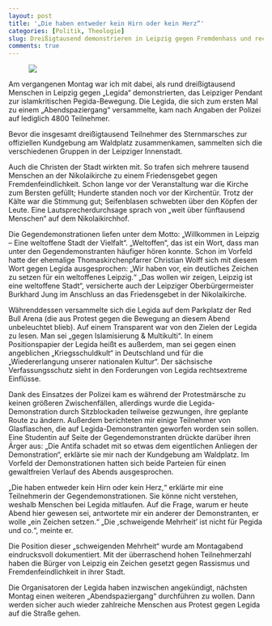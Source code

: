 ```yaml
---
layout: post
title: '„Die haben entweder kein Hirn oder kein Herz“'
categories: [Politik, Theologie]
slug: Dreißigtausend demonstrieren in Leipzig gegen Fremdenhass und rechtes Gedankengut
comments: true
---
```


<figure><img src='https://dl.dropboxusercontent.com/u/11079930/Artikelbilder/legida.jpg' /><figcaption></figcaption></figure>

Am vergangenen Montag war ich mit dabei, als rund dreißigtausend Menschen in Leipzig gegen „Legida“ demonstrierten, das Leipziger Pendant zur islamkritischen Pegida-Bewegung. Die Legida, die sich zum ersten Mal zu einem „Abendspaziergang“ versammelte, kam nach Angaben der Polizei auf lediglich 4800 Teilnehmer.

Bevor die insgesamt dreißigtausend Teilnehmer des Sternmarsches zur offiziellen Kundgebung am Waldplatz zusammenkamen, sammelten sich die verschiedenen Gruppen in der Leipziger Innenstadt.

Auch die Christen der Stadt wirkten mit. So trafen sich mehrere tausend Menschen an der Nikolaikirche zu einem Friedensgebet gegen Fremdenfeindlichkeit. Schon lange vor der Veranstaltung war die Kirche zum Bersten gefüllt; Hunderte standen noch vor der Kirchentür. Trotz der Kälte war die Stimmung gut; Seifenblasen schwebten über den Köpfen der Leute. Eine Lautsprecherdurchsage sprach von „weit über fünftausend Menschen“ auf dem Nikolaikirchhof.

Die Gegendemonstrationen liefen unter dem Motto: „Willkommen in Leipzig – Eine weltoffene Stadt der Vielfalt“. „Weltoffen“, das ist ein Wort, dass man unter den Gegendemonstranten häufiger hören konnte. Schon im Vorfeld hatte der ehemalige Thomaskirchenpfarrer Christian Wolff sich mit diesem Wort gegen Legida ausgesprochen: „Wir haben vor, ein deutliches Zeichen zu setzen für ein weltoffenes Leipzig.“ „Das wollen wir zeigen, Leipzig ist eine weltoffene Stadt“, versicherte auch der Leipziger Oberbürgermeister Burkhard Jung im Anschluss an das Friedensgebet in der Nikolaikirche.

Währenddessen versammelte sich die Legida auf dem Parkplatz der Red Bull Arena (die aus Protest gegen die Bewegung an diesem Abend unbeleuchtet blieb). Auf einem Transparent war von den Zielen der Legida zu lesen. Man sei „gegen Islamisierung & Multikulti“. In einem Positionspapier der Legida heißt es außerdem, man sei gegen einen angeblichen „Kriegsschuldkult“ in Deutschland und für die „Wiedererlangung unserer nationalen Kultur“. Der sächsische Verfassungsschutz sieht in den Forderungen von Legida rechtsextreme Einflüsse.

Dank des Einsatzes der Polizei kam es während der Protestmärsche zu keinen größeren Zwischenfällen, allerdings wurde die Legida-Demonstration durch Sitzblockaden teilweise gezwungen, ihre geplante Route zu ändern. Außerdem berichteten mir einige Teilnehmer von Glasflaschen, die auf Legida-Demonstranten geworfen worden sein sollen. Eine Studentin auf Seite der Gegendemonstranten drückte darüber ihren Ärger aus: „Die Antifa schadet mit so etwas dem eigentlichen Anliegen der Demonstration“, erklärte sie mir nach der Kundgebung am Waldplatz. Im Vorfeld der Demonstrationen hatten sich beide Parteien für einen gewaltfreien Verlauf des Abends ausgesprochen.

„Die haben entweder kein Hirn oder kein Herz,“ erklärte mir eine Teilnehmerin der Gegendemonstrationen. Sie könne nicht verstehen, weshalb Menschen bei Legida mitlaufen. Auf die Frage, warum er heute Abend hier gewesen sei, antwortete mir ein anderer der Demonstranten, er wolle „ein Zeichen setzen.“ „Die ,schweigende Mehrheit’ ist nicht für Pegida und co.“, meinte er.

Die Position dieser „schweigenden Mehrheit“ wurde am Montagabend eindrucksvoll dokumentiert. Mit der überraschend hohen Teilnehmerzahl haben die Bürger von Leipzig ein Zeichen gesetzt gegen Rassismus und Fremdenfeindlichkeit in ihrer Stadt.

Die Organisatoren der Legida haben inzwischen angekündigt, nächsten Montag einen weiteren „Abendspaziergang“ durchführen zu wollen. Dann werden sicher auch wieder zahlreiche Menschen aus Protest gegen Legida auf die Straße gehen.